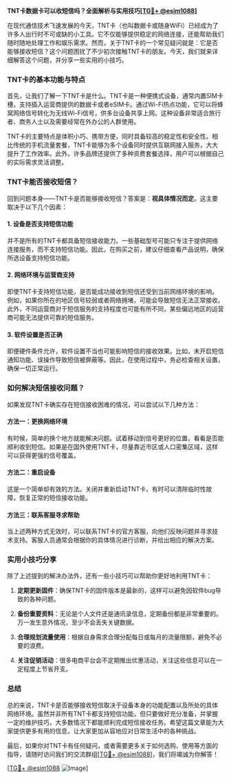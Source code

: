**TNT卡数据卡可以收短信吗？全面解析与实用技巧[[TG💪+ @esim1088](https://t.me/s/esim1088)]**

在现代通信技术飞速发展的今天，TNT卡（也叫数据卡或随身WiFi）已经成为了许多人出行时不可或缺的小工具。它不仅能够提供稳定的网络连接，还能帮助我们随时随地处理工作和娱乐需求。然而，关于TNT卡的一个常见疑问就是：它是否能够接收短信？这个问题困扰了不少初次接触TNT卡的朋友。今天，我们就来详细解答这个问题，并分享一些实用的小技巧。

### TNT卡的基本功能与特点

首先，让我们了解一下TNT卡是什么。TNT卡是一种便携式设备，通常内置SIM卡槽，支持插入运营商提供的数据卡或者eSIM卡。通过Wi-Fi热点功能，它可以将蜂窝网络信号转化为无线Wi-Fi信号，供多台设备共享上网。这种设备非常适合旅行者、商务人士以及需要经常在外办公的人群使用。

TNT卡的主要特点是体积小巧、携带方便，同时具备较高的稳定性和安全性。相比传统的手机流量套餐，TNT卡能够为多个设备同时提供互联网接入服务，大大提升了工作效率。此外，许多品牌还提供了多种资费套餐选择，用户可以根据自己的实际需求灵活调整。

### TNT卡能否接收短信？

回到问题本身——TNT卡是否能够接收短信？答案是：**视具体情况而定**。这主要取决于以下几个因素：

#### 1. 设备是否支持短信功能
并不是所有的TNT卡都具备短信接收能力。一些基础型号可能只专注于提供网络连接服务，而不支持短信功能。因此，在购买之前，建议仔细查看产品说明，确保所选设备支持短信功能。

#### 2. 网络环境与运营商支持
即使TNT卡支持短信功能，是否能成功接收到短信还受到当前网络环境的影响。例如，如果你所在的地区信号较弱或者网络拥堵，可能会导致短信无法正常接收。此外，不同运营商对于短信服务的支持程度也可能有所不同，某些偏远地区的运营商可能无法提供可靠的短信服务。

#### 3. 软件设置是否正确
即便硬件条件允许，软件设置不当也可能影响短信的接收效果。比如，未开启短信通知功能、误操作导致短信被屏蔽等。因此，在使用过程中，务必检查相关设置，确保一切正常运行。

### 如何解决短信接收问题？

如果发现TNT卡确实存在短信接收困难的情况，可以尝试以下几种方法：

#### 方法一：更换网络环境
有时候，简单的换个地方就能解决问题。试着移动到信号更好的位置，看看是否能顺利收到短信。如果是在国外使用TNT卡，尽量靠近市区或人口密集区域，这样可以获得更强的信号覆盖。

#### 方法二：重启设备
这是一个简单却有效的方法。关闭并重新启动TNT卡，有时可以清除临时性故障，恢复正常的短信接收功能。

#### 方法三：联系客服寻求帮助
当上述两种方式无效时，可以联系TNT卡的官方客服，向他们反映问题并寻求技术支持。客服人员通常会根据你的具体情况进行诊断，并给出相应的解决方案。

### 实用小技巧分享

除了上述提到的解决办法外，还有一些小技巧可以帮助你更好地利用TNT卡：

1. **定期更新固件**：确保TNT卡的固件版本是最新的，这样可以避免因软件bug导致的各种问题。
   
2. **备份重要资料**：无论是个人文件还是通讯录信息，定期备份都是非常重要的。万一发生意外情况，至少不会丢失关键数据。

3. **合理规划流量使用**：根据自身需求合理分配每日或每月的流量限额，避免不必要的浪费。

4. **关注促销活动**：很多电商平台会不定期推出优惠活动，关注这些信息可以在一定程度上节省开支。

### 总结

总的来说，TNT卡是否能够接收短信取决于设备本身的功能配置以及所处的具体网络环境。虽然并非所有TNT卡都支持短信功能，但只要做好充分准备，并掌握一定的维护技巧，大多数情况下都能顺利完成短信接收任务。希望这篇文章能为大家提供更多有用的信息，让大家更加从容地应对日常生活中的各种挑战。

最后，如果你对TNT卡有任何疑问，或者需要更多关于如何选购、使用等方面的指导，请随时访问我们的交流群组[[TG💪+ @esim1088](https://t.me/s/esim1088)]，我们将竭诚为你解答！

[[TG💪+ @esim1088](https://t.me/s/esim1088) ![Image](https://i.postimg.cc/4NQfJmqS/Snipaste-2025-05-13-00-14-12.png)]